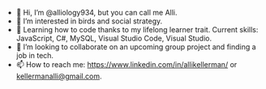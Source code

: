 - 👋 Hi, I’m @alliology934, but you can call me Alli.
- 👀 I’m interested in birds and social strategy.
- 🌱 Learning how to code thanks to my lifelong learner trait. Current skills: JavaScript, C#, MySQL, Visual Studio Code, Visual Studio.
- 💞️ I’m looking to collaborate on an upcoming group project and finding a job in tech.
- 📫 How to reach me: https://www.linkedin.com/in/allikellerman/ or kellermanalli@gmail.com.
